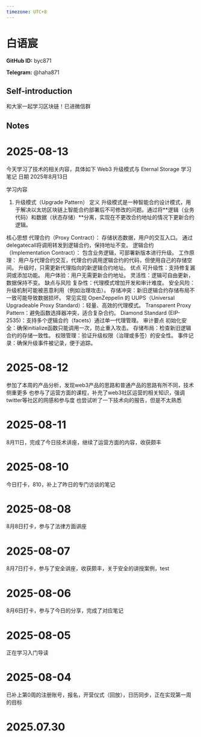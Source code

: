 ```yaml
---
timezone: UTC+8
---
```


# 白语宸

**GitHub ID:** byc871

**Telegram:** @haha871

## Self-introduction

和大家一起学习区块链！已进微信群

## Notes

<!-- Content_START -->
# 2025-08-13

今天学习了技术的相关内容，具体如下
Web3 升级模式与 Eternal Storage 学习笔记
日期
2025年8月13日

学习内容
1. 升级模式（Upgrade Pattern）
定义
升级模式是一种智能合约设计模式，用于解决以太坊区块链上智能合约部署后不可修改的问题。通过将**逻辑（业务代码）和数据（状态存储）**分离，实现在不更改合约地址的情况下更新合约逻辑。

核心思想
代理合约（Proxy Contract）：
存储状态数据，用户的交互入口。
通过delegatecall将调用转发到逻辑合约，保持地址不变。
逻辑合约（Implementation Contract）：
包含业务逻辑，可部署新版本进行升级。
工作原理：
用户与代理合约交互，代理合约调用逻辑合约的代码，但使用自己的存储空间。
升级时，只需更新代理指向的新逻辑合约地址。
优点
可升级性：支持修复漏洞或添加功能。
用户体验：用户无需更新合约地址。
灵活性：逻辑可自由更新，数据保持不变。
缺点与风险
复杂性：代理模式增加开发和审计难度。
安全风险：升级机制可能被恶意利用（例如治理攻击）。
存储冲突：新旧逻辑合约存储布局不一致可能导致数据损坏。
常见实现
OpenZeppelin 的 UUPS（Universal Upgradeable Proxy Standard）：轻量、高效的代理模式。
Transparent Proxy Pattern：避免函数选择器冲突，适合复杂合约。
Diamond Standard (EIP-2535)：支持多个逻辑合约（facets）通过单一代理管理。
审计要点
初始化安全：确保initialize函数只能调用一次，防止重入攻击。
存储布局：检查新旧逻辑合约的存储一致性。
权限管理：验证升级权限（治理或多签）的安全性。
事件记录：确保升级事件被记录，便于追踪。

# 2025-08-12

参加了本周的产品分析，发现web3产品的思路和普通产品的思路有所不同，技术侧重更多
也参与了运营方面的课程，补充了web3社区运营的相关知识，强调twitter等社区的网感和参与度
也尝试听了一下技术向的报告，但是不太熟悉

# 2025-08-11

8月11日，完成了今日技术讲座，继续了运营方面的内容，收获颇丰

# 2025-08-10

今日打卡，810，补上了昨日的专门访谈的笔记

# 2025-08-08

8月8日打卡，参与了法律方面讲座

# 2025-08-07

8月7日打卡，参与了安全讲座，收获颇丰，关于安全的讲授案例，test

# 2025-08-06

8月6日打卡，参与了今日的分享，完成了对应笔记

# 2025-08-05

正在学习入门导读

# 2025-08-04

已补上第0周的注册账号，报名，开营仪式（回放），日历同步，正在实现第一周的目标


# 2025.07.30


<!-- Content_END -->
